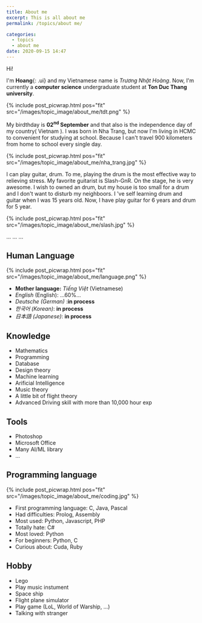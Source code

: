 ```yaml
---
title: About me
excerpt: This is all about me
permalink: /topics/about me/

categories:
  - topics
  - about me
date: 2020-09-15 14:47
---
```


Hi!

I'm **Hoang**{: .ui} and my Vietnamese name is *Trương Nhật Hoàng*.
Now, I'm currently a **computer science** undergraduate student at **Ton Duc Thang university**.

{% include post_picwrap.html pos="fit" src="/images/topic_image/about_me/tdt.png" %}

My birdthday is **02<sup>nd</sup> September** and that also is the independence day of my country( Vietnam ).
I was born in Nha Trang, but now I'm living in HCMC to convenient for studying at school. Because I can't travel 900 kilometers from home to school every single day.

{% include post_picwrap.html pos="fit" src="/images/topic_image/about_me/nha_trang.jpg" %}

I can play guitar, drum. To me, playing the drum is the most effective way to relieving stress. My favorite guitarist is Slash-GnR. On the stage, he is very awesome. I wish to owned an drum, but my house is too small for a drum and I don't want to disturb my neighboors. I 've self learning drum and guitar when I was 15 years old. Now, I have play guitar for 6 years and drum for 5 year.

{% include post_picwrap.html pos="fit" src="/images/topic_image/about_me/slash.jpg" %}

...
...
...

## Human Language

{% include post_picwrap.html pos="fit" src="/images/topic_image/about_me/language.png" %}

* **Mother language:** *Tiếng Việt* (Vietnamese)
* *English* (English): ...60%...
* *Deutsche (German)* :**in process**
* *한국어 (Korean)*: **in process**
* *日本語 (Japanese)*: **in process**

## Knowledge 

* Mathematics 
* Programming
* Database
* Design theory
* Machine learning
* Arificial Intelligence 
* Music theory
* A little bit of flight theory
* Advanced Driving skill with more than 10,000 hour exp

## Tools

* Photoshop
* Microsoft Office
* Many AI/ML library
* ...
## Programming language

{% include post_picwrap.html pos="fit" src="/images/topic_image/about_me/coding.jpg" %}

* First programming language: C, Java, Pascal
* Had difficulties: Prolog, Assembly
* Most used: Python, Javascript, PHP
* Totally hate: C#
* Most loved: Python
* For beginners: Python, C
* Curious about: Cuda, Ruby


## Hobby

* Lego
* Play music instument
* Space ship
* Flight plane simulator
* Play game (LoL, World of Warship, ...)
* Talking with stranger

